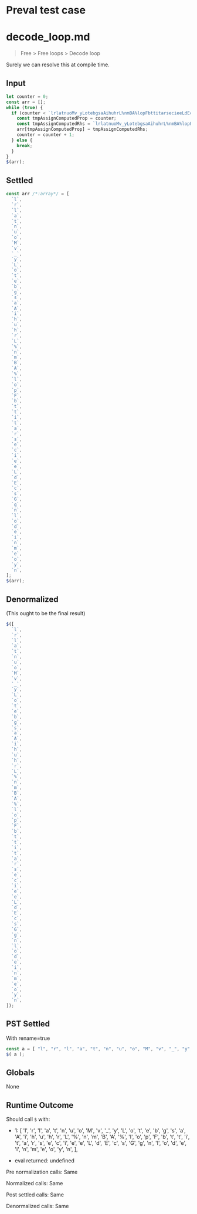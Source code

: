 # Preval test case

# decode_loop.md

> Free > Free loops > Decode loop

Surely we can resolve this at compile time.

## Input

`````js filename=intro
let counter = 0;
const arr = [];
while (true) {
  if (counter < `lrlatnuoMv_yLotebgsaAihuhrL%nmBA%lopFbttitarsecieeLdEcsGgnlodeinmeoyn`.length) {
    const tmpAssignComputedProp = counter;
    const tmpAssignComputedRhs = `lrlatnuoMv_yLotebgsaAihuhrL%nmBA%lopFbttitarsecieeLdEcsGgnlodeinmeoyn`.charAt(counter);
    arr[tmpAssignComputedProp] = tmpAssignComputedRhs;
    counter = counter + 1;
  } else {
    break;
  }
}
$(arr);
`````


## Settled


`````js filename=intro
const arr /*:array*/ = [
  `l`,
  `r`,
  `l`,
  `a`,
  `t`,
  `n`,
  `u`,
  `o`,
  `M`,
  `v`,
  `_`,
  `y`,
  `L`,
  `o`,
  `t`,
  `e`,
  `b`,
  `g`,
  `s`,
  `a`,
  `A`,
  `i`,
  `h`,
  `u`,
  `h`,
  `r`,
  `L`,
  `%`,
  `n`,
  `m`,
  `B`,
  `A`,
  `%`,
  `l`,
  `o`,
  `p`,
  `F`,
  `b`,
  `t`,
  `t`,
  `i`,
  `t`,
  `a`,
  `r`,
  `s`,
  `e`,
  `c`,
  `i`,
  `e`,
  `e`,
  `L`,
  `d`,
  `E`,
  `c`,
  `s`,
  `G`,
  `g`,
  `n`,
  `l`,
  `o`,
  `d`,
  `e`,
  `i`,
  `n`,
  `m`,
  `e`,
  `o`,
  `y`,
  `n`,
];
$(arr);
`````


## Denormalized
(This ought to be the final result)

`````js filename=intro
$([
  `l`,
  `r`,
  `l`,
  `a`,
  `t`,
  `n`,
  `u`,
  `o`,
  `M`,
  `v`,
  `_`,
  `y`,
  `L`,
  `o`,
  `t`,
  `e`,
  `b`,
  `g`,
  `s`,
  `a`,
  `A`,
  `i`,
  `h`,
  `u`,
  `h`,
  `r`,
  `L`,
  `%`,
  `n`,
  `m`,
  `B`,
  `A`,
  `%`,
  `l`,
  `o`,
  `p`,
  `F`,
  `b`,
  `t`,
  `t`,
  `i`,
  `t`,
  `a`,
  `r`,
  `s`,
  `e`,
  `c`,
  `i`,
  `e`,
  `e`,
  `L`,
  `d`,
  `E`,
  `c`,
  `s`,
  `G`,
  `g`,
  `n`,
  `l`,
  `o`,
  `d`,
  `e`,
  `i`,
  `n`,
  `m`,
  `e`,
  `o`,
  `y`,
  `n`,
]);
`````


## PST Settled
With rename=true

`````js filename=intro
const a = [ "l", "r", "l", "a", "t", "n", "u", "o", "M", "v", "_", "y", "L", "o", "t", "e", "b", "g", "s", "a", "A", "i", "h", "u", "h", "r", "L", "%", "n", "m", "B", "A", "%", "l", "o", "p", "F", "b", "t", "t", "i", "t", "a", "r", "s", "e", "c", "i", "e", "e", "L", "d", "E", "c", "s", "G", "g", "n", "l", "o", "d", "e", "i", "n", "m", "e", "o", "y", "n" ];
$( a );
`````


## Globals


None


## Runtime Outcome


Should call `$` with:
 - 1: 
  [
    'l',
    'r',
    'l',
    'a',
    't',
    'n',
    'u',
    'o',
    'M',
    'v',
    '_',
    'y',
    'L',
    'o',
    't',
    'e',
    'b',
    'g',
    's',
    'a',
    'A',
    'i',
    'h',
    'u',
    'h',
    'r',
    'L',
    '%',
    'n',
    'm',
    'B',
    'A',
    '%',
    'l',
    'o',
    'p',
    'F',
    'b',
    't',
    't',
    'i',
    't',
    'a',
    'r',
    's',
    'e',
    'c',
    'i',
    'e',
    'e',
    'L',
    'd',
    'E',
    'c',
    's',
    'G',
    'g',
    'n',
    'l',
    'o',
    'd',
    'e',
    'i',
    'n',
    'm',
    'e',
    'o',
    'y',
    'n',
  ],

 - eval returned: undefined

Pre normalization calls: Same

Normalized calls: Same

Post settled calls: Same

Denormalized calls: Same

